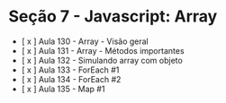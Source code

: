 # Seção 7 - Javascript: Array

- [ x ] Aula 130 - Array - Visão geral
- [ x ] Aula 131 - Array - Métodos importantes
- [ x ] Aula 132 - Simulando array com objeto
- [ x ] Aula 133 - ForEach #1
- [ x ] Aula 134 - ForEach #2
- [ x ] Aula 135 - Map #1